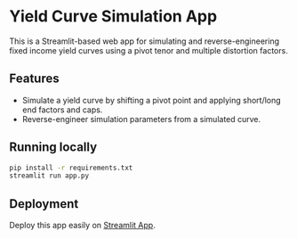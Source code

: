 # Yield Curve Simulation App

This is a Streamlit-based web app for simulating and reverse-engineering fixed income yield curves using a pivot tenor and multiple distortion factors.

## Features
- Simulate a yield curve by shifting a pivot point and applying short/long end factors and caps.
- Reverse-engineer simulation parameters from a simulated curve.

## Running locally
```bash
pip install -r requirements.txt
streamlit run app.py
```

## Deployment
Deploy this app easily on [Streamlit App](https://yieldcurvesimulation-8uwsoblcjwe9d6bdvhvrd4.streamlit.app/).
